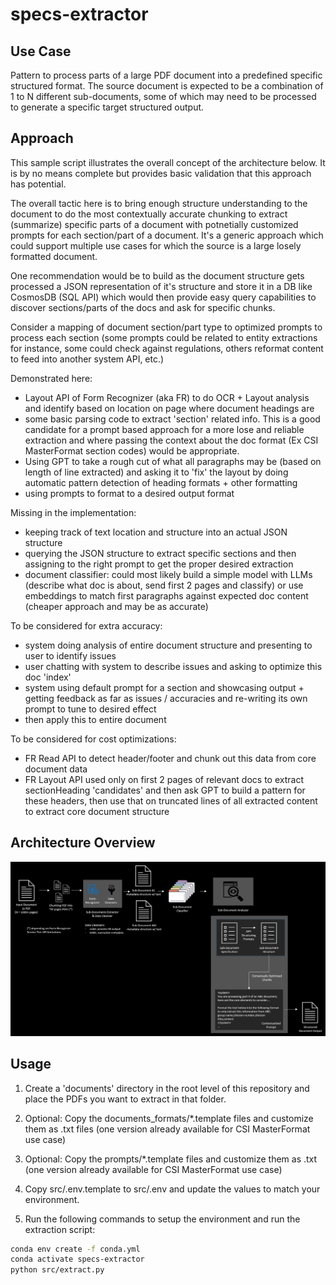 # specs-extractor

## Use Case

Pattern to process parts of a large PDF document into a predefined specific structured format. The source document is expected to be a combination of 1 to N different sub-documents, some of which may need to be processed to generate a specific target structured output.

## Approach

This sample script illustrates the overall concept of the architecture below. It is by no means complete but provides basic validation that this approach has potential.

The overall tactic here is to bring enough structure understanding to the document to do the most contextually accurate chunking to extract (summarize) specific parts of a document with potnetially customized prompts for each section/part of a document. It's a generic approach which could support multiple use cases for which the source is a large losely formatted document.

One recommendation would be to build as the document structure gets processed a JSON representation of it's structure and store it in a DB like CosmosDB (SQL API) which would then provide easy query capabilities to discover sections/parts of the docs and ask for specific chunks.

Consider a mapping of document section/part type to optimized prompts to process each section (some prompts could be related to entity extractions for instance, some could check against regulations, others reformat content to feed into another system API, etc.)

Demonstrated here:
- Layout API of Form Recognizer (aka FR) to do OCR + Layout analysis and identify based on location on page where document headings are
- some basic parsing code to extract 'section' related info. This is a good candidate for a prompt based approach for a more lose and reliable extraction and where passing the context about the doc format (Ex CSI MasterFormat section codes) would be appropriate.
- Using GPT to take a rough cut of what all paragraphs may be (based on length of line extracted) and asking it to 'fix' the layout by doing automatic pattern detection of heading formats + other formatting
- using prompts to format to a desired output format

Missing in the implementation:
- keeping track of text location and structure into an actual JSON structure
- querying the JSON structure to extract specific sections and then assigning to the right prompt to get the proper desired extraction
- document classifier: could most likely build a simple model with LLMs (describe what doc is about, send first 2 pages and classify) or use embeddings to match first paragraphs against expected doc content (cheaper approach and may be as accurate)

To be considered for extra accuracy:
- system doing analysis of entire document structure and presenting to user to identify issues
- user chatting with system to describe issues and asking to optimize this doc 'index'
- system using default prompt for a section and showcasing output + getting feedback as far as issues / accuracies and re-writing its own prompt to tune to desired effect
- then apply this to entire document

To be considered for cost optimizations:
- FR Read API to detect header/footer and chunk out this data from core document data
- FR Layout API used only on first 2 pages of relevant docs to extract sectionHeading 'candidates' and then ask GPT to build a pattern for these headers, then use that on truncated lines of all extracted content to extract core document structure

## Architecture Overview

![assets/architecture.png](assets/architecture.png)

## Usage

1. Create a 'documents' directory in the root level of this repository and place the PDFs you want to extract in that folder.

2. Optional: Copy the documents_formats/*.template files and customize them as .txt files (one version already available for CSI MasterFormat use case)

3. Optional: Copy the prompts/*.template files and customize them as .txt (one version already available for CSI MasterFormat use case)

4. Copy src/.env.template to src/.env and update the values to match your environment.

5. Run the following commands to setup the environment and run the extraction script:

```bash
conda env create -f conda.yml
conda activate specs-extractor
python src/extract.py
```